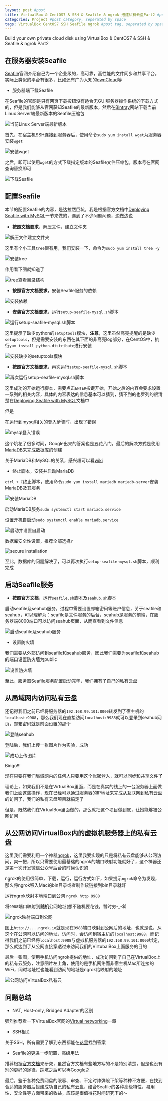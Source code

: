```yaml
---
layout: post #post
title: VirtualBox & CentOS7 & SSH & Seafile & ngrok 搭建私有云盘Part2 #post title
categories: Project #post category, seperated by space
tags: VirtualBox CentOS7 SSH Seafile ngrok #post tag, seperated by space
---
```


Build your own private cloud disk using VirtualBox & CentOS7 & SSH & Seafile & ngrok Part2

## 在服务器安装Seafile

[Seafile](https://www.seafile.com/en/home/)官网介绍自己为一个企业级的，高可靠，高性能的文件同步和共享平台。实际上类似的平台有很多，比如还有广为人知的[ownCloud](https://owncloud.org/)等

- 服务器端下载Seafile

在Seafile的官网是只有网页下载按钮没有适合无GUI服务器操作系统的下载方式的，但是我们能够从官网获知Seafile的最新版本，然后在[Bintray](https://bintray.com/)网站下载当前Linux Server端最新版本的Seafile压缩包

![当前Linux Server端最新版本](http://i32.photobucket.com/albums/d1/kenshinsyrup/Kenshinsyrup/2017-04-16-post01/screenshot%2021_zps7cza6mnb.png)

首先，在宿主机SSH连接到服务器后，使用命令``sudo yum install wget``为服务器安装``wget``

![安装wget](http://i32.photobucket.com/albums/d1/kenshinsyrup/Kenshinsyrup/2017-04-16-post01/screenshot%2022-1_zpsalctobxm.png)

之后，即可以使用``wget``的方式下载指定版本的Seafile文件压缩包，版本号在官网查询替换即可

![下载Seafile](http://i32.photobucket.com/albums/d1/kenshinsyrup/Kenshinsyrup/2017-04-16-post01/screenshot%2022_zpsx3v8d923.png)

## 配置Seafile

本节的配置Seafile的内容，是达拉然巨坑，我是根据官方文档中[Deploying Seafile with MySQL](https://manual.seafile.com/deploy/using_mysql.html)一节来做的，遇到了不少问题问题，边做边说

- **按照文档要求**，解压文件，建立文件夹

![解压文件建立文件夹](http://i32.photobucket.com/albums/d1/kenshinsyrup/Kenshinsyrup/2017-04-16-post01/screenshot%2023_zps9bbxcriw.png)

这里有个小工具``tree``很有用，我们安装一下，命令为``sudo yum install tree -y``

![安装tree](http://i32.photobucket.com/albums/d1/kenshinsyrup/Kenshinsyrup/2017-04-16-post01/screenshot%2024_zpszjtuq1iu.png)

作用看下图就知道了

![tree查看目录结构](http://i32.photobucket.com/albums/d1/kenshinsyrup/Kenshinsyrup/2017-04-16-post01/screenshot%2025_zpsixdyidra.png)

- **按照官方文档要求**，安装Seafile服务的依赖

![安装依赖](http://i32.photobucket.com/albums/d1/kenshinsyrup/Kenshinsyrup/2017-04-16-post01/screenshot%2026_zpsnpzwnsfb.png)

- **安装官方文档要求**，运行``setup-seafile-mysql.sh``脚本

![运行setup-seafile-mysql.sh脚本](http://i32.photobucket.com/albums/d1/kenshinsyrup/Kenshinsyrup/2017-04-16-post01/screenshot%2027_zpsn45ldjoy.png)

这里提示了缺少python的``setuptools``模块，**注意**，这里虽然高亮提醒的是缺少``setuptools``，但是需要安装的东西在其下面的非高亮log部分，在CentOS中，执行``yum install python-distribute``进行安装

![安装缺少的setuptools模块](http://i32.photobucket.com/albums/d1/kenshinsyrup/Kenshinsyrup/2017-04-16-post01/screenshot%2028_zps1hy5begc.png)

- **按照官方文档要求**，再次运行``setup-seafile-mysql.sh``脚本

![再次运行``setup-seafile-mysql.sh``脚本](http://i32.photobucket.com/albums/d1/kenshinsyrup/Kenshinsyrup/2017-04-16-post01/screenshot%2029_zpsm9rjsikl.png)

这里成功的开始运行脚本，需要点击``ENTER``按键开始，开始之后的内容会要求设置一系列的相关内容，具体的内容表达的信息基本可以猜到，猜不到的也罗列的很清楚在[Deploying Seafile with MySQL](https://manual.seafile.com/deploy/using_mysql.html)文档中

但是

在运行到mysql相关的登入步骤时，出现了错误

![mysql登入错误](http://i32.photobucket.com/albums/d1/kenshinsyrup/Kenshinsyrup/2017-04-16-post01/screenshot%2030_zpsg4sugtkh.png)

这个坑花了很多时间，Google出来的答案也是五花八门，最后的解决方式是使用[MariaDB](https://mariadb.org/)来完成数据库的创建

关于MariaDB和MySQL的关系，感兴趣可以看[wiki](https://en.wikipedia.org/wiki/MariaDB)

- 终止脚本，安装并启动MariaDB

``ctrl + C``终止脚本，使用命令``sudo yum install mariadb mariadb-server``安装MariaDB及其服务

![安装MariaDB](http://i32.photobucket.com/albums/d1/kenshinsyrup/Kenshinsyrup/2017-04-16-post01/screenshot%2031_zpsnsswzcdu.png)

启动MariaDB服务``sudo systemctl start mariadb.service``

设置开机自启动``sudo systemctl enable mariadb.service``

![启动并设置自启动](http://i32.photobucket.com/albums/d1/kenshinsyrup/Kenshinsyrup/2017-04-16-post01/screenshot%2032_zps3lvn9s7m.png)

数据库安全性设置，推荐全部选择``Y``

![secure installation](http://i32.photobucket.com/albums/d1/kenshinsyrup/Kenshinsyrup/2017-04-16-post01/screenshot%2033_zpsxaka2v9w.png)

至此，数据库的问题解决了，可以再次执行``setup-seafile-mysql.sh``脚本，顺利完成

## 启动Seafile服务

- **按照官方文档**，运行``seafile.sh``脚本及``seahub.sh``脚本

启动seafile及seahub服务，过程中需要设置邮箱密码等账户信息，关于seafile和seahub，可以理解为：seafile是文件服务的后台，seahub是服务的前端，在服务器端8000端口可以访问seahub页面，从而查看到文件信息

![启动seafile及seahub服务](http://i32.photobucket.com/albums/d1/kenshinsyrup/Kenshinsyrup/2017-04-16-post01/screenshot%2036_zpsyfr06vec.png)

- 设置防火墙

我们需要从外部访问到seafile和seahub服务，因此我们需要为seafile和seahub的端口设置防火墙为public

![设置防火墙](http://i32.photobucket.com/albums/d1/kenshinsyrup/Kenshinsyrup/2017-04-16-post01/screenshot%2037_zpsylqwwgip.png)

至此，服务器Seafile服务配置启动完毕，我们拥有了自己的私有云盘

## 从局域网内访问私有云盘

还记得我们之前已经将服务器的``192.168.99.101:8000``转发到了宿主机的``localhost:9988``，那么我们现在直接访问``localhost:9988``就可以登录到seahub网页，邮箱密码就是前面设置的那个

![登陆seahub](http://i32.photobucket.com/albums/d1/kenshinsyrup/Kenshinsyrup/2017-04-16-post01/screenshot%2038_zpsfhzkax10.png)

登陆后，我们上传一张图片作为实验，成功

![成功上传图片](http://i32.photobucket.com/albums/d1/kenshinsyrup/Kenshinsyrup/2017-04-16-post01/screenshot%2039_zpsnos7qcxr.png)

Bingo!!!

现在只要在我们局域网内的任何人只要用这个账密登入，就可以同步和共享文件了

理论上，如果我们不是在VirtualBox里面，而是在真实的线上的一台服务器上面做我们上面这些操作，现在已经可以通过服务器的IP地址来完成从互联网到私有云盘的访问了，我们的私有云盘项目就搞定了

但是，既然我们在VirtualBox里面做的，那么就把这个项目做到底，让她能够被公网访问

## 从公网访问VirtualBox内的虚拟机服务器上的私有云盘

这里我们需要利用一个神器[ngrok](https://ngrok.com/)，这里我要实现的只是将私有云盘能够从公网访问，爽一把，所以只需要使用最基础的ngrok的端口映射功能就好了，这个神器还是第一次开发微信公众号后台的时候认识的

ngrok的使用很简单，下载，运行，运行方式如下，如果提示``ngrok``命令为发现，那么将ngrok移入Mac的bin目录或者制作软链接到bin目录就好

运行ngrok映射本地端口到公网 ``ngrok http 9988``

将``9988``端口映射到**随机**公网地址(想不随机要花钱，暂时穷-_-$)

![ngrok映射端口到公网](http://i32.photobucket.com/albums/d1/kenshinsyrup/Kenshinsyrup/2017-04-16-post01/screenshot%2040_zps46maujd7.png)

图上``http://....ngrok.io``就是现在``9988``端口映射到公网后的地址，也就是说，从这个在公网可以访问的地址，访问时，会访问到宿主机的``localhost:9988``，而记得我们之前已经将``localhost:9988``与虚拟机服务器的``192.168.99.101:8000``绑定，那么就达到了从公网直接穿透过来访问我们的VirtubalBox上面服务的目的

最后一张图，使用手机访问ngrok提供的地址，成功访问到了自己在VirtualBox上的私有云服务，注意图片左上角，使用的是手机网络而非宿主机Mac所连接的WiFi，同时地址栏也能看到访问的地址是ngrok给映射的地址

![公网访问VirtualBox私有云](http://i32.photobucket.com/albums/d1/kenshinsyrup/Kenshinsyrup/2017-04-16-post01/screenshot%2041_zps80uubho8.jpeg)

## 问题总结

- NAT, Host-only, Bridged Adapter的区别

强烈推荐看一下VirtualBox官网的[Virtual networking](https://www.virtualbox.org/manual/ch06.html)一章

- SSH相关

关于SSH，所有需要了解到东西都能在[这里](https://www.ssh.com/)找到答案

- Seafile的更进一步配置，高级用法

推荐根据[官方文档](https://www.gitbook.com/book/seafile/seafile-server-manual/details)来研究，虽然官方文档有些地方写的不是特别清楚，但是也没有别的更好的途径，踩坑之后可以再Google之

最后，鉴于各种免费网盘的限容、审查、不定时炸弹般下架等种种不方便，在找到合适的服务器后搭建成功自己的私有云盘，结合Seafile的各种高级特性，易用性、安全性等方面带来的收益，应该是很值得花时间研究下的～






